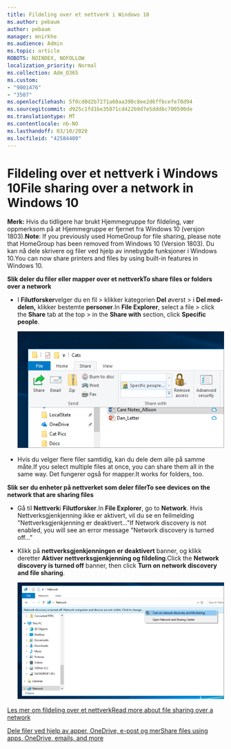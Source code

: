 ```yaml
---
title: Fildeling over et nettverk i Windows 10
ms.author: pebaum
author: pebaum
manager: mnirkhe
ms.audience: Admin
ms.topic: article
ROBOTS: NOINDEX, NOFOLLOW
localization_priority: Normal
ms.collection: Adm_O365
ms.custom:
- "9001476"
- "3507"
ms.openlocfilehash: 5f0cd0d2b7271a60aa390c8ee2d6ffbcefe78d94
ms.sourcegitcommit: d925c1fd1be35071cd422b9d7e5ddd6c700590de
ms.translationtype: MT
ms.contentlocale: nb-NO
ms.lasthandoff: 03/10/2020
ms.locfileid: "42584400"
---
```

# <a name="file-sharing-over-a-network-in-windows-10"></a><span data-ttu-id="a2e66-102">Fildeling over et nettverk i Windows 10</span><span class="sxs-lookup"><span data-stu-id="a2e66-102">File sharing over a network in Windows 10</span></span>

<span data-ttu-id="a2e66-103">**Merk:** Hvis du tidligere har brukt Hjemmegruppe for fildeling, vær oppmerksom på at Hjemmegruppe er fjernet fra Windows 10 (versjon 1803).</span><span class="sxs-lookup"><span data-stu-id="a2e66-103">**Note**: If you previously used HomeGroup for file sharing, please note that HomeGroup has been removed from Windows 10 (Version 1803).</span></span> <span data-ttu-id="a2e66-104">Du kan nå dele skrivere og filer ved hjelp av innebygde funksjoner i Windows 10.</span><span class="sxs-lookup"><span data-stu-id="a2e66-104">You can now share printers and files by using built-in features in Windows 10.</span></span>

<span data-ttu-id="a2e66-105">**Slik deler du filer eller mapper over et nettverk**</span><span class="sxs-lookup"><span data-stu-id="a2e66-105">**To share files or folders over a network**</span></span>

- <span data-ttu-id="a2e66-106">I **Filutforsker**velger du en fil > klikker kategorien **Del** øverst > i **Del med-delen,** klikker bestemte **personer**.</span><span class="sxs-lookup"><span data-stu-id="a2e66-106">In **File Explorer**, select a file > click the **Share** tab at the top > in the **Share with** section, click **Specific people**.</span></span>

    ![Del en fil med bestemte personer.](media/share-with-specific-people.png)
          
- <span data-ttu-id="a2e66-108">Hvis du velger flere filer samtidig, kan du dele dem alle på samme måte.</span><span class="sxs-lookup"><span data-stu-id="a2e66-108">If you select multiple files at once, you can share them all in the same way.</span></span> <span data-ttu-id="a2e66-109">Det fungerer også for mapper.</span><span class="sxs-lookup"><span data-stu-id="a2e66-109">It works for folders, too.</span></span>

<span data-ttu-id="a2e66-110">**Slik ser du enheter på nettverket som deler filer**</span><span class="sxs-lookup"><span data-stu-id="a2e66-110">**To see devices on the network that are sharing files**</span></span>

- <span data-ttu-id="a2e66-111">Gå til **Nettverk**i **Filutforsker**.</span><span class="sxs-lookup"><span data-stu-id="a2e66-111">In **File Explorer**, go to **Network**.</span></span> <span data-ttu-id="a2e66-112">Hvis Nettverksgjenkjenning ikke er aktivert, vil du se en feilmelding "Nettverksgjenkjenning er deaktivert..."</span><span class="sxs-lookup"><span data-stu-id="a2e66-112">If Network discovery is not enabled, you will see an error message "Network discovery is turned off..."</span></span>

- <span data-ttu-id="a2e66-113">Klikk på **nettverksgjenkjenningen er deaktivert** banner, og klikk deretter **Aktiver nettverksgjenkjenning og fildeling**.</span><span class="sxs-lookup"><span data-stu-id="a2e66-113">Click the **Network discovery is turned off** banner, then click **Turn on network discovery and file sharing**.</span></span>

    ![Slå på nettverksgjenkjenning og fildeling.](media/turn-on-network-discovery.png)

[<span data-ttu-id="a2e66-115">Les mer om fildeling over et nettverk</span><span class="sxs-lookup"><span data-stu-id="a2e66-115">Read more about file sharing over a network</span></span>](https://support.microsoft.com/help/4092694/windows-10-file-sharing-over-a-network)

[<span data-ttu-id="a2e66-116">Dele filer ved hjelp av apper, OneDrive, e-post og mer</span><span class="sxs-lookup"><span data-stu-id="a2e66-116">Share files using apps, OneDrive, emails, and more</span></span>](https://support.microsoft.com/help/4027674/windows-10-share-files-in-file-explorer)
